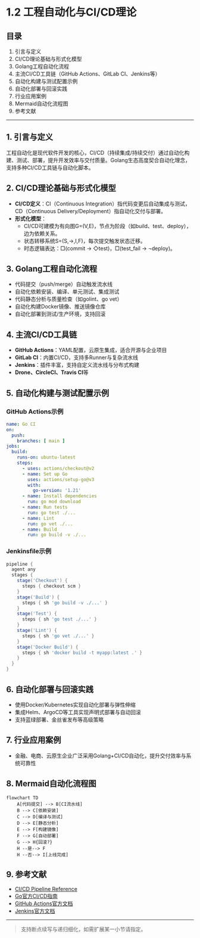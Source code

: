# 1.2 工程自动化与CI/CD理论

## 目录

1. 引言与定义
2. CI/CD理论基础与形式化模型
3. Golang工程自动化流程
4. 主流CI/CD工具链（GitHub Actions、GitLab CI、Jenkins等）
5. 自动化构建与测试配置示例
6. 自动化部署与回滚实践
7. 行业应用案例
8. Mermaid自动化流程图
9. 参考文献

---

## 1. 引言与定义

工程自动化是现代软件开发的核心，CI/CD（持续集成/持续交付）通过自动化构建、测试、部署，提升开发效率与交付质量。Golang生态高度契合自动化理念，支持多种CI/CD工具链与自动化脚本。

## 2. CI/CD理论基础与形式化模型

- **CI/CD定义**：CI（Continuous Integration）指代码变更后自动集成与测试，CD（Continuous Delivery/Deployment）指自动化交付与部署。
- **形式化模型**：
  - CI/CD可建模为有向图G=(V,E)，节点为阶段（如build、test、deploy），边为依赖关系。
  - 状态转移系统S=(S,→,I,F)，每次提交触发状态迁移。
  - 时态逻辑表达：□(commit → ◇test)，□(test_fail → ¬deploy)。

## 3. Golang工程自动化流程

- 代码提交（push/merge）自动触发流水线
- 自动化依赖安装、编译、单元测试、集成测试
- 代码静态分析与质量检查（如golint、go vet）
- 自动化构建Docker镜像、推送镜像仓库
- 自动化部署到测试/生产环境，支持回滚

## 4. 主流CI/CD工具链

- **GitHub Actions**：YAML配置，云原生集成，适合开源与企业项目
- **GitLab CI**：内置CI/CD，支持多Runner与复杂流水线
- **Jenkins**：插件丰富，支持自定义流水线与分布式构建
- **Drone、CircleCI、Travis CI**等

## 5. 自动化构建与测试配置示例

### GitHub Actions示例

```yaml
name: Go CI
on:
  push:
    branches: [ main ]
jobs:
  build:
    runs-on: ubuntu-latest
    steps:
      - uses: actions/checkout@v2
      - name: Set up Go
        uses: actions/setup-go@v3
        with:
          go-version: '1.21'
      - name: Install dependencies
        run: go mod download
      - name: Run tests
        run: go test ./...
      - name: Lint
        run: go vet ./...
      - name: Build
        run: go build -v ./...
```

### Jenkinsfile示例

```groovy
pipeline {
  agent any
  stages {
    stage('Checkout') {
      steps { checkout scm }
    }
    stage('Build') {
      steps { sh 'go build -v ./...' }
    }
    stage('Test') {
      steps { sh 'go test ./...' }
    }
    stage('Lint') {
      steps { sh 'go vet ./...' }
    }
    stage('Docker Build') {
      steps { sh 'docker build -t myapp:latest .' }
    }
  }
}
```

## 6. 自动化部署与回滚实践

- 使用Docker/Kubernetes实现自动化部署与弹性伸缩
- 集成Helm、ArgoCD等工具实现声明式部署与自动回滚
- 支持蓝绿部署、金丝雀发布等高级策略

## 7. 行业应用案例

- 金融、电商、云原生企业广泛采用Golang+CI/CD自动化，提升交付效率与系统可靠性

## 8. Mermaid自动化流程图

```mermaid
flowchart TD
    A[代码提交] --> B[CI流水线]
    B --> C[依赖安装]
    C --> D[编译与测试]
    D --> E[静态分析]
    E --> F[构建镜像]
    F --> G[自动部署]
    G --> H{回滚?}
    H --是--> F
    H --否--> I[上线完成]
```

## 9. 参考文献

- [CI/CD Pipeline Reference](https://martinfowler.com/articles/continuousIntegration.html)
- [Go官方CI/CD指南](https://golang.org/doc/tutorial/)
- [GitHub Actions官方文档](https://docs.github.com/en/actions)
- [Jenkins官方文档](https://www.jenkins.io/doc/)

---
> 支持断点续写与递归细化，如需扩展某一小节请指定。
